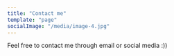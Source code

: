```yaml
---
title: "Contact me"
template: "page"
socialImage: "/media/image-4.jpg"
---
```


Feel free to contact me through email or social media :))